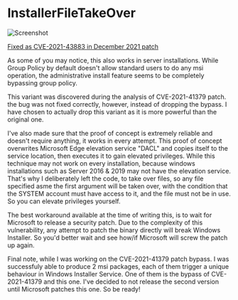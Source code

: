 # InstallerFileTakeOver

![Screenshot](Untitled2.jpg)

[Fixed as CVE-2021-43883 in December 2021 patch](https://msrc.microsoft.com/update-guide/en-US/vulnerability/CVE-2021-43883)

As some of you may notice, this also works in server installations. While Group Policy by default doesn't allow standard users to do any msi operation, the administrative install feature seems to be completely bypassing group policy.

This variant was discovered during the analysis of CVE-2021-41379 patch. the bug was not fixed correctly, however, instead of dropping the bypass. I have chosen to actually drop this variant as it is more powerful than the original one.

I've also made sure that the proof of concept is extremely reliable and doesn't require anything, it works in every attempt. This proof of concept overwrites Microsoft Edge elevation service "DACL" and copies itself to the service location, then executes it to gain elevated privileges. While this technique may not work on every installation, because windows installations such as Server 2016 & 2019 may not have the elevation service. That's why I deliberately left the code, to take over files, so any file specified asme the first argument will be taken over, with the condition that the SYSTEM account must have access to it, and the file must not be in use. So you can elevate privileges yourself.

The best workaround available at the time of writing this, is to wait for Microsoft to release a security patch. Due to the complexity of this vulnerability, any attempt to patch the binary directly will break Windows Installer. So you'd better wait and see how/if Microsoft will screw the patch up again.

Final note, while I was working on the CVE-2021-41379 patch bypass. I was successfuly able to produce 2 msi packages, each of them trigger a unique behaviour in Windows Installer Service. One of them is the bypass of CVE-2021-41379 and this one. I've decided to not release the second version until Microsoft patches this one. So be ready!
